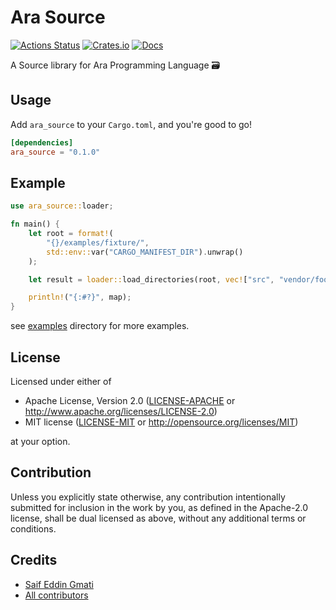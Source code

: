 # Ara Source

[![Actions Status](https://github.com/ara-lang/source/workflows/ci/badge.svg)](https://github.com/ara-lang/source/actions)
[![Crates.io](https://img.shields.io/crates/v/ara_source.svg)](https://crates.io/crates/ara_source)
[![Docs](https://docs.rs/ara_source/badge.svg)](https://docs.rs/ara_source/latest/ara_source/)

A Source library for Ara Programming Language 🗃

## Usage

Add `ara_source` to your `Cargo.toml`, and you're good to go!

```toml
[dependencies]
ara_source = "0.1.0"
```

## Example

```rust
use ara_source::loader;

fn main() {
    let root = format!(
        "{}/examples/fixture/",
        std::env::var("CARGO_MANIFEST_DIR").unwrap()
    );

    let result = loader::load_directories(root, vec!["src", "vendor/foo", "vendor/bar"])?;

    println!("{:#?}", map);
}
```

see [examples](examples) directory for more examples.

## License

Licensed under either of

 * Apache License, Version 2.0 ([LICENSE-APACHE](LICENSE-APACHE) or http://www.apache.org/licenses/LICENSE-2.0)
 * MIT license ([LICENSE-MIT](LICENSE-MIT) or http://opensource.org/licenses/MIT)

at your option.

## Contribution

Unless you explicitly state otherwise, any contribution intentionally submitted
for inclusion in the work by you, as defined in the Apache-2.0 license, shall be
dual licensed as above, without any additional terms or conditions.

## Credits

* [Saif Eddin Gmati](https://github.com/azjezz)
* [All contributors](https://github.com/ara-lang/source/graphs/contributors)
